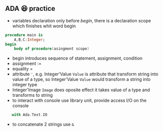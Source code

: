 ## ADA :satisfied: practice 

* variables declaration only before *begin*, there is a declaration scope which finishes whit word begin
```ada
procedure main is
    A,B,C:Integer;
begin
    body of procedure(asingment scope)
```

* begin introduces sequence of statement, assignment, condition
* assignment :=
* equality =
* attribute `'`, e.g. Integer'Value `Value` is attribute that transform string into value of a type, so Integer'Value `Value` would transform a string into integer type
* Integer'Image `Image` does oposite effect it  takes value of a type and transforms to string 
* to interact with console use library unit, provide access I/O on the console
```ada 
   with Ada.Text.IO
``` 
* to concatenate 2 strings use `&`
  